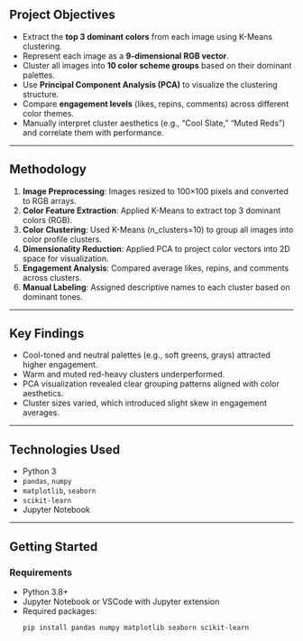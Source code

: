## Project Objectives

- Extract the **top 3 dominant colors** from each image using K-Means clustering.
- Represent each image as a **9-dimensional RGB vector**.
- Cluster all images into **10 color scheme groups** based on their dominant palettes.
- Use **Principal Component Analysis (PCA)** to visualize the clustering structure.
- Compare **engagement levels** (likes, repins, comments) across different color themes.
- Manually interpret cluster aesthetics (e.g., “Cool Slate,” “Muted Reds”) and correlate them with performance.

---

## Methodology

1. **Image Preprocessing**: Images resized to 100×100 pixels and converted to RGB arrays.
2. **Color Feature Extraction**: Applied K-Means to extract top 3 dominant colors (RGB).
3. **Color Clustering**: Used K-Means (n_clusters=10) to group all images into color profile clusters.
4. **Dimensionality Reduction**: Applied PCA to project color vectors into 2D space for visualization.
5. **Engagement Analysis**: Compared average likes, repins, and comments across clusters.
6. **Manual Labeling**: Assigned descriptive names to each cluster based on dominant tones.

---

## Key Findings

- Cool-toned and neutral palettes (e.g., soft greens, grays) attracted higher engagement.
- Warm and muted red-heavy clusters underperformed.
- PCA visualization revealed clear grouping patterns aligned with color aesthetics.
- Cluster sizes varied, which introduced slight skew in engagement averages.

---

## Technologies Used

- Python 3
- `pandas`, `numpy`
- `matplotlib`, `seaborn`
- `scikit-learn`
- Jupyter Notebook

---

## Getting Started

### Requirements

- Python 3.8+
- Jupyter Notebook or VSCode with Jupyter extension
- Required packages:
  ```bash
  pip install pandas numpy matplotlib seaborn scikit-learn
